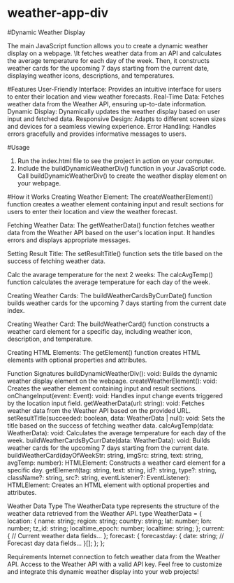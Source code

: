 # weather-app-div
 

#Dynamic Weather Display

The main JavaScript function allows you to create a dynamic weather display on a webpage. \It fetches weather data from an API and calculates the average temperature for each day of the week. Then, it constructs weather cards for the upcoming 7 days starting from the current date, displaying weather icons, descriptions, and temperatures.

#Features
User-Friendly Interface: Provides an intuitive interface for users to enter their location and view weather forecasts.
Real-Time Data: Fetches weather data from the Weather API, ensuring up-to-date information.
Dynamic Display: Dynamically updates the weather display based on user input and fetched data.
Responsive Design: Adapts to different screen sizes and devices for a seamless viewing experience.
Error Handling: Handles errors gracefully and provides informative messages to users.

#Usage
1. Run the index.html file to see the project in action on your computer.
2. Include the buildDynamicWeatherDiv() function in your JavaScript code.
Call buildDynamicWeatherDiv() to create the weather display element on your webpage.

#How it Works
Creating Weather Element: The createWeatherElement() function creates a weather element containing input and result sections for users to enter their location and view the weather forecast.

Fetching Weather Data: The getWeatherData() function fetches weather data from the Weather API based on the user's location input. It handles errors and displays appropriate messages.

Setting Result Title: The setResultTitle() function sets the title based on the success of fetching weather data.

Calc the avarage temperature for the next 2 weeks: The calcAvgTemp() function calculates the average temperature for each day of the week.

Creating Weather Cards: The buildWeatherCardsByCurrDate() function builds weather cards for the upcoming 7 days starting from the current date index.

Creating Weather Card: The buildWeatherCard() function constructs a weather card element for a specific day, including weather icon, description, and temperature.


Creating HTML Elements: The getElement() function creates HTML elements with optional properties and attributes.

Function Signatures
buildDynamicWeatherDiv(): void: Builds the dynamic weather display element on the webpage.
createWeatherElement(): void: Creates the weather element containing input and result sections.
onChangeInput(event: Event): void: Handles input change events triggered by the location input field.
getWeatherData(url: string): void: Fetches weather data from the Weather API based on the provided URL.
setResultTitle(succeeded: boolean, data: WeatherData | null): void: Sets the title based on the success of fetching weather data.
calcAvgTemp(data: WeatherData): void: Calculates the average temperature for each day of the week.
buildWeatherCardsByCurrDate(data: WeatherData): void: Builds weather cards for the upcoming 7 days starting from the current date.
buildWeatherCard(dayOfWeekStr: string, imgSrc: string, text: string, avgTemp: number): HTMLElement: Constructs a weather card element for a specific day.
getElement(tag: string, text: string, id?: string, type?: string, className?: string, src?: string, eventListener?: EventListener): HTMLElement: Creates an HTML element with optional properties and attributes.

Weather Data Type
The WeatherData type represents the structure of the weather data retrieved from the Weather API.
type WeatherData = {
    location: {
        name: string;
        region: string;
        country: string;
        lat: number;
        lon: number;
        tz_id: string;
        localtime_epoch: number;
        localtime: string;
    };
    current: {
        // Current weather data fields...
    };
    forecast: {
        forecastday: {
            date: string;
            // Forecast day data fields...
        }[];
    };
};

Requirements
Internet connection to fetch weather data from the Weather API.
Access to the Weather API with a valid API key.
Feel free to customize and integrate this dynamic weather display into your web projects!

